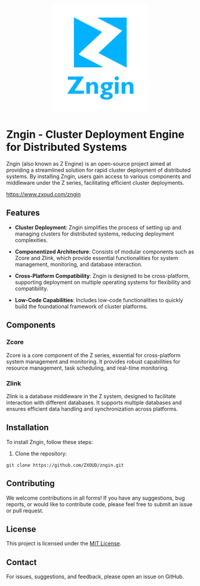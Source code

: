 <p align="center">
    <img src="./logo.png" width="260" alt="示例图片">
</p>

# Zngin - Cluster Deployment Engine for Distributed Systems

Zngin (also known as Z Engine) is an open-source project aimed at providing a streamlined solution for rapid cluster deployment of distributed systems. By installing Zngin, users gain access to various components and middleware under the Z series, facilitating efficient cluster deployments.

https://www.zxoud.com/zngin

## Features

- **Cluster Deployment**: Zngin simplifies the process of setting up and managing clusters for distributed systems, reducing deployment complexities.
  
- **Componentized Architecture**: Consists of modular components such as Zcore and Zlink, which provide essential functionalities for system management, monitoring, and database interaction.

- **Cross-Platform Compatibility**: Zngin is designed to be cross-platform, supporting deployment on multiple operating systems for flexibility and compatibility.

- **Low-Code Capabilities**: Includes low-code functionalities to quickly build the foundational framework of cluster platforms.

## Components

### Zcore

Zcore is a core component of the Z series, essential for cross-platform system management and monitoring. It provides robust capabilities for resource management, task scheduling, and real-time monitoring.

### Zlink

Zlink is a database middleware in the Z system, designed to facilitate interaction with different databases. It supports multiple databases and ensures efficient data handling and synchronization across platforms.

## Installation

To install Zngin, follow these steps:

1. Clone the repository:

```
git clone https://github.com/ZXOUD/zngin.git
```

## Contributing

We welcome contributions in all forms! If you have any suggestions, bug reports, or would like to contribute code, please feel free to submit an issue or pull request.

## License

This project is licensed under the [MIT License](LICENSE).

## Contact
For issues, suggestions, and feedback, please open an issue on GitHub.
